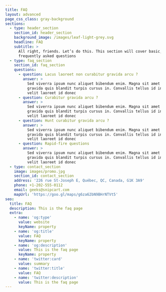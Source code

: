 ```yaml
---
title: FAQ
layout: advanced
page_css_class: gray-background
sections:
  - type: header_section
    section_id: header_section
    background_image: /images/leaf-light-grey.svg
    headline: FAQ
    subtitle: >
      All right, friends. Let’s do this. This section will cover basic,
      frequently asked questions
  - type: faq_section
    section_id: faq_section
    questions:
      - question: Lacus laoreet non curabitur gravida arcu ?
        answer: >
          Sed viverra ipsum nunc aliquet bibendum enim. Magna sit amet purus
          gravida quis blandit turpis cursus in. Convallis tellus id interdum
          velit laoreet id donec
      - question: Curabitur gravida arcu ?
        answer: >
          Sed viverra ipsum nunc aliquet bibendum enim. Magna sit amet purus
          gravida quis blandit turpis cursus in. Convallis tellus id interdum
          velit laoreet id donec
      - question: Hunt curabitur gravida arcu ?
        answer: >
          Sed viverra ipsum nunc aliquet bibendum enim. Magna sit amet purus
          gravida quis blandit turpis cursus in. Convallis tellus id interdum
          velit laoreet id donec
      - question: Rapid-fire questions
        answer: >
          Sed viverra ipsum nunc aliquet bibendum enim. Magna sit amet purus
          gravida quis blandit turpis cursus in. Convallis tellus id interdum
          velit laoreet id donec
  - type: contact_section
    image: images/promo.jpg
    section_id: contact_section
    address: '226 rue St-Joseph E, Québec, QC, Canada, G1K 3A9'
    phone: +1-202-555-0112
    email: geeks@snipcart.com
    mapUrl: 'https://goo.gl/maps/g6za62bN9BHrNTVt5'
seo:
  title: FAQ
  description: This is the faq page
  extra:
    - name: 'og:type'
      value: website
      keyName: property
    - name: 'og:title'
      value: FAQ
      keyName: property
    - name: 'og:description'
      value: This is the faq page
      keyName: property
    - name: 'twitter:card'
      value: summary
    - name: 'twitter:title'
      value: FAQ
    - name: 'twitter:description'
      value: This is the faq page
---
```

